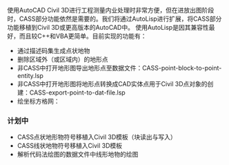 使用AutoCAD Civil 3D进行工程测量内业处理时非常方便，但在进放出图阶段时，CASS部分功能依然是需要的。我们将通过AutoLisp进行扩展，将CASS部分功能移植到Civil 3D或更高版本的AutoCAD中。
使用AutoLisp是因其兼容性最好，而且较C++和VBA更简单。目前实现的功能有：

- 通过描述码集生成点状地物
- 删除区域外（或区域内）的地形点
- 非CASS中打开地形图导出地形点至数据文件：CASS-point-block-to-point-entity.lsp
- 非CASS中打开地形图将地形点转换成CAD实体点用于Civil 3D点对象的创建：CASS-export-point-to-dat-file.lsp
- 绘坐标方格网：

### 计划中

- CASS点状地形物符号移植入Civil 3D模板（块读出与写入）
- CASS线状地物符号移植入Civil 3D模板
- 解析代码法绘图的数据文件中线形地物的绘图
